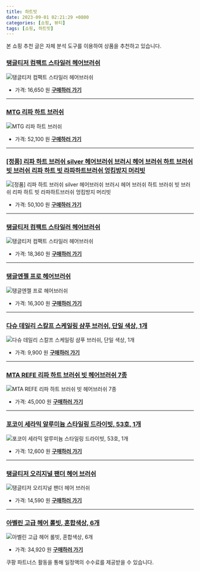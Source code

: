 ```yaml
---
title: 하트빗
date: 2023-09-01 02:21:29 +0800
categories: [쇼핑, 뷰티]
tags: [쇼핑, 하트빗]
---
```

본 쇼핑 추천 글은 자체 분석 도구를 이용하여 상품을 추천하고 있습니다.
### [탱글티저 컴팩트 스타일러 헤어브러쉬](https://link.coupang.com/re/AFFSDP?lptag=AF1030537&pageKey=106105943&itemId=436781584&vendorItemId=4079744472&traceid=V0-153-397d7f303ef7df80&requestid=20230907022129184243891432&token=31850C%7CMIXED)
![탱글티저 컴팩트 스타일러 헤어브러쉬](https://ads-partners.coupang.com/image1/W7Sh9WHrkdoJh3gtW-4oQ-uX1q_yh-5e8DTugyh_n6q5ESRF94ty8KdJJLCknq3QE-L5ibLqORUZ5N8rpo2jUS5-kj0Md-MOxc0KpQwQtJrXuXyI0A1VxIXtXcH3rqFeOzqLR4fiCr5Cev4DK81gddSZ3tR68DbQ6nymZghlOAtOreTAJyY1ePrDV6wClaWIXiN5I64MLaQwDStvHr0h9CZiidL4yFDb9HFUTJkPWCMtusUcXpSlx2l9gbyzaL3CAarXUVq8OeKWHtTYkn4hP_CA93xYYkND6JO6zZ3UQgs=)
- 가격: 16,650 원
[**구매하러 가기**](https://link.coupang.com/re/AFFSDP?lptag=AF1030537&pageKey=106105943&itemId=436781584&vendorItemId=4079744472&traceid=V0-153-397d7f303ef7df80&requestid=20230907022129184243891432&token=31850C%7CMIXED)
---
### [MTG 리파 하트 브러쉬](https://link.coupang.com/re/AFFSDP?lptag=AF1030537&pageKey=7376123294&itemId=19038341350&vendorItemId=87030893306&traceid=V0-153-f0435e74d49734aa&requestid=20230907022129184243891432&token=31850C%7CMIXED)
![MTG 리파 하트 브러쉬](https://ads-partners.coupang.com/image1/5Zk3IqchYWI8CRpH5ZBw3hsr7mqwnvZ3FFKxq8PReKlwGrrJ3oQNpK61Mj6clvnxUPRcFaeoJDqpc-USoTG6EUQMouDXN5xBjihQ9XaYfkhdRExBv22LXpWFannbk5S1UWC8x0WPjHqtuCkLQXMiq-kvgzP7vp4neT2m7qDxCpO2z6JTglGG5vqkqYEKAd8nQd4xODA4h0Do_M3nh9qzRlmf6nfaLBl0udd9BevQCzcb6FiplbSfnTp-OaP5NhK6g1jHxK5NukzWb1_NpRlYPhgZZv4GaCB-A-qwAerFxA==)
- 가격: 52,100 원
[**구매하러 가기**](https://link.coupang.com/re/AFFSDP?lptag=AF1030537&pageKey=7376123294&itemId=19038341350&vendorItemId=87030893306&traceid=V0-153-f0435e74d49734aa&requestid=20230907022129184243891432&token=31850C%7CMIXED)
---
### [[정품] 리파 하트 브러쉬 silver 헤어브러쉬 브러시 헤어 브러쉬 하트 브러쉬 빗 브러쉬 리파 하트 빗 라파하트브러쉬 엉킴방지 머리빗](https://link.coupang.com/re/AFFSDP?lptag=AF1030537&pageKey=7579278300&itemId=20004239527&vendorItemId=86945680419&traceid=V0-153-e7c0dcac0cd2c1b4&requestid=20230907022129184243891432&token=31850C%7CMIXED)
![[정품] 리파 하트 브러쉬 silver 헤어브러쉬 브러시 헤어 브러쉬 하트 브러쉬 빗 브러쉬 리파 하트 빗 라파하트브러쉬 엉킴방지 머리빗](https://ads-partners.coupang.com/image1/QGFK63rZsf3SjzAfQM0LtOcXATTzCKkEg-tUKItY7ta0KvVYLdrOVGe7-9pDQCSVRHtqy4YXhvUdQq6RAy9O8PU59-hZJk9-yYq6T7GE-erwphxS6pUFEO0gwXvAR9DvrZ6voPQudrJuPuyqqeAVQIhriXN9uz_8PGF_i4TEcDjSejWRXasvDEItYqDTOKf-MP0r9-ABLxmGozyxxFJNAFQIeBK4cG8UBVHKn5TTZSgyjLfgrXhwpGE8nvQ64FaI26fERtXuoGeDbx-Y_qR0ywG1ylZUP1Q-a8q5tpAPtA==)
- 가격: 50,100 원
[**구매하러 가기**](https://link.coupang.com/re/AFFSDP?lptag=AF1030537&pageKey=7579278300&itemId=20004239527&vendorItemId=86945680419&traceid=V0-153-e7c0dcac0cd2c1b4&requestid=20230907022129184243891432&token=31850C%7CMIXED)
---
### [탱글티저 컴팩트 스타일러 헤어브러쉬](https://link.coupang.com/re/AFFSDP?lptag=AF1030537&pageKey=106105943&itemId=320944559&vendorItemId=3786526739&traceid=V0-153-397d7f303ef7df80&requestid=20230907022129184243891432&token=31850C%7CMIXED)
![탱글티저 컴팩트 스타일러 헤어브러쉬](https://ads-partners.coupang.com/image1/xj03b1DAbA3Md8UzxijU0ntOXeeqMMPHL94y5wX5v7A9aW3bGBx0ylgbhYI26v80Dt146tvHKDSTCtVqX-E9xWVZZwaRe-hgZXaSpsleCTGqjrCOOPLFfvKhZZ7GusJNIneljF4_heZtbqTIoUQZShskIJeHh6-19vexuEpMEDDjGX_H1TMSVjoJ5MMk3GDR3PUd7EPdNJJ3n6Dwd7HhT-eO7hoX8z2wdjoK1xNl1bjwWjkelVOR_m326E1VQylviSul7Nq9GkwhFoazIpIiQW4bknzOi2hZtX1mwOA4qQ==)
- 가격: 18,360 원
[**구매하러 가기**](https://link.coupang.com/re/AFFSDP?lptag=AF1030537&pageKey=106105943&itemId=320944559&vendorItemId=3786526739&traceid=V0-153-397d7f303ef7df80&requestid=20230907022129184243891432&token=31850C%7CMIXED)
---
### [탱글엔젤 프로 헤어브러쉬](https://link.coupang.com/re/AFFSDP?lptag=AF1030537&pageKey=276671919&itemId=876342685&vendorItemId=5211563539&traceid=V0-153-558cd2b9575a0efe&requestid=20230907022129184243891432&token=31850C%7CMIXED)
![탱글엔젤 프로 헤어브러쉬](https://ads-partners.coupang.com/image1/cZutqG7f4oHR_YBicVlWzIogtoqdVuxTFr-mjlcJKeBAw2ir-TcvPozYv3Zl_6-FiER7ZilCcqQYgMFYq0_XktvwTJY6CE02DBlIE2UDX9bxmNQRpTrR3ERWk_r53-nWn_G13IWK7-JmY2HzAAIgPguxtq-aYdzRTjvek89BEHvDmnA89Y5L76l-dygN76N1dleSbLzviwcS4_r1c8KTHXkwpAh6yjU4ruwu_ZKLGQBQ2mqNso0UJw05FLFymhixqMqco1DF5ekwyar-Cw==)
- 가격: 16,300 원
[**구매하러 가기**](https://link.coupang.com/re/AFFSDP?lptag=AF1030537&pageKey=276671919&itemId=876342685&vendorItemId=5211563539&traceid=V0-153-558cd2b9575a0efe&requestid=20230907022129184243891432&token=31850C%7CMIXED)
---
### [다슈 데일리 스칼프 스케일링 샴푸 브러쉬, 단일 색상, 1개](https://link.coupang.com/re/AFFSDP?lptag=AF1030537&pageKey=7153349754&itemId=220686836&vendorItemId=3533957001&traceid=V0-153-1005e010fa7037bc&clickBeacon=mWb5SAtw%2BkC5hyzZt3vGyd5J1vpGaXtGvQVwdKqPoZOnT1sKq65VfBP8TbxP%2Bv7Y%2BW7DR1j%2FuGkn4%2BEVDnC2sSXuXzmXcJDeDpejHcMEYwDUr074iK9m%2FIrLr7QXlPTmeovsmU8MNNt%2F6WjYChZlu32kDHGuooB0tlpN4BhW0AukO8v0L0MJduUzjxkAh0oWatXUJ8%2BdlnMRX9cMnGR0yNsYcx6ci6E4tfrA82JndrtHo4%2FMbx%2FXuJqgUhVHlCjvXuAgmlqA2S7UFfEZatoRoBauamUoi8ifjqV4hQWZKKG0NVLhhNyWhSnw2gq0Z3%2Bl5ZQJ%2Bpoz5zkPRhwe%2BrSK1wChkXjPqaZqUuSwFFRK%2Bmdsb4kfnuMccHpaQnJAEaXh3OocSmV9R2tzIX1Mn%2BKpCxh%2FA2Em4R%2FODQiv6eVtcC27IBRXX0BU0Iijo9rvcJO22drT%2FnvaGDCewUfsRPV%2FZak9DObm7SJZgHOpLCTMkhVWrGYjHwwHtwsBbUIFdRm2RmGWJhBa3VUuzm%2FbB2nxoVv%2FYPXoq7BHsMuKnp5AcxDrxQHiLDKiN2tLk9GgVzCa4hLHpGGL3qfn98e%2BE%2Fb4JlDGpwyIq1zbkpV3ABLPxZYVqAZPY10TY4QUVR4Ct4bPXpZO0HLcfJCfUkvN9B1tkCJ9jhcvdBZm7kPuBljC0k79L4UsoAclEK9A2CSIMSkdY3MGwZY8NT3ZYLyj2s2gxS4yYZxXSNYJThgOaLHAb%2F6pVP8p%2BgfjNGqdk%2FqQES%2FDdx4VqjWkNlgb8VImrTrW%2F5P1vjPIfGRH9HrI46RU2CGXLL%2FIA8xYNSDUU2EBhnsGHC%2FHoqNtonNx9C4LDKhgTxdpy317Pv2o546YUpopwW4%3D&requestid=20230907022129184243891432&token=31850C%7CMIXED)
![다슈 데일리 스칼프 스케일링 샴푸 브러쉬, 단일 색상, 1개](https://ads-partners.coupang.com/image1/W_MEOMbx6umG9X_nWyIDV0cQKF8pPtsiJaPaIFcJNpjjQyMhEgmWe0vGCgBV_Qn_ytGPZzZOVtYWUYKjdhrxoETFRltw8sbUneSj3W8Ad1L6wh7rEQxxTgl1BFXN7ZuwIAblmWyvojLsGIPo2OYED6kBHbMahFcYKWuFPpsZ6t-xZMYpFJQNBs3wNFQG2M9PHrkjw8i_tV_cKYM1p1iBn_746Mz571NqytInlgRSpjapslogMxQs8tFf302ih_h-k1ebDmKqryLee3b8w3AA3QhwYFs=)
- 가격: 9,900 원
[**구매하러 가기**](https://link.coupang.com/re/AFFSDP?lptag=AF1030537&pageKey=7153349754&itemId=220686836&vendorItemId=3533957001&traceid=V0-153-1005e010fa7037bc&clickBeacon=mWb5SAtw%2BkC5hyzZt3vGyd5J1vpGaXtGvQVwdKqPoZOnT1sKq65VfBP8TbxP%2Bv7Y%2BW7DR1j%2FuGkn4%2BEVDnC2sSXuXzmXcJDeDpejHcMEYwDUr074iK9m%2FIrLr7QXlPTmeovsmU8MNNt%2F6WjYChZlu32kDHGuooB0tlpN4BhW0AukO8v0L0MJduUzjxkAh0oWatXUJ8%2BdlnMRX9cMnGR0yNsYcx6ci6E4tfrA82JndrtHo4%2FMbx%2FXuJqgUhVHlCjvXuAgmlqA2S7UFfEZatoRoBauamUoi8ifjqV4hQWZKKG0NVLhhNyWhSnw2gq0Z3%2Bl5ZQJ%2Bpoz5zkPRhwe%2BrSK1wChkXjPqaZqUuSwFFRK%2Bmdsb4kfnuMccHpaQnJAEaXh3OocSmV9R2tzIX1Mn%2BKpCxh%2FA2Em4R%2FODQiv6eVtcC27IBRXX0BU0Iijo9rvcJO22drT%2FnvaGDCewUfsRPV%2FZak9DObm7SJZgHOpLCTMkhVWrGYjHwwHtwsBbUIFdRm2RmGWJhBa3VUuzm%2FbB2nxoVv%2FYPXoq7BHsMuKnp5AcxDrxQHiLDKiN2tLk9GgVzCa4hLHpGGL3qfn98e%2BE%2Fb4JlDGpwyIq1zbkpV3ABLPxZYVqAZPY10TY4QUVR4Ct4bPXpZO0HLcfJCfUkvN9B1tkCJ9jhcvdBZm7kPuBljC0k79L4UsoAclEK9A2CSIMSkdY3MGwZY8NT3ZYLyj2s2gxS4yYZxXSNYJThgOaLHAb%2F6pVP8p%2BgfjNGqdk%2FqQES%2FDdx4VqjWkNlgb8VImrTrW%2F5P1vjPIfGRH9HrI46RU2CGXLL%2FIA8xYNSDUU2EBhnsGHC%2FHoqNtonNx9C4LDKhgTxdpy317Pv2o546YUpopwW4%3D&requestid=20230907022129184243891432&token=31850C%7CMIXED)
---
### [MTA REFE 리파 하트 브러쉬 빗 헤어브러쉬 7종](https://link.coupang.com/re/AFFSDP?lptag=AF1030537&pageKey=7465841555&itemId=19470166628&vendorItemId=86580429081&traceid=V0-153-0dfaeb37c1a27a57&requestid=20230907022129184243891432&token=31850C%7CMIXED)
![MTA REFE 리파 하트 브러쉬 빗 헤어브러쉬 7종](https://ads-partners.coupang.com/image1/AIChicZzDW3I-Z7zAP6EmIj-uArzFX7MTuj55WmaaoNvR6nBg7uElVJ05VlF_oKFZ61G2z77geXz9AAFC5IASNPeOmeLhV9G6yHR78JMAJqjzrM9ssFW_43WfrnlDyWQouUHdb9U945ORz-n195FfqiwBrSmb90FFVu9NmlQFcEaAU26KdvovPtqlDLfsgUEUmFnPv97Gr-gdsxS61ZkYeMEomK_Ci2Yf5mn4dQOjRDCPhQsPC4kDPVFMRxQcfx8wEwdSR5QYMZfbq9F5XlYNizY_jb9CHrceynSuK5ywg==)
- 가격: 45,000 원
[**구매하러 가기**](https://link.coupang.com/re/AFFSDP?lptag=AF1030537&pageKey=7465841555&itemId=19470166628&vendorItemId=86580429081&traceid=V0-153-0dfaeb37c1a27a57&requestid=20230907022129184243891432&token=31850C%7CMIXED)
---
### [포코이 세라믹 알루미늄 스타일링 드라이빗, 53호, 1개](https://link.coupang.com/re/AFFSDP?lptag=AF1030537&pageKey=7375707153&itemId=19036351446&vendorItemId=86160268592&traceid=V0-153-50d50c091adf921e&clickBeacon=mWb5SAtw%2BkC5hyzZt3vGyd5J1vpGaXtGvQVwdKqPoZOnT1sKq65VfBP8TbxP%2Bv7Y%2BW7DR1j%2FuGkn4%2BEVDnC2sX9R2pV7NRfLVdfS6uvj%2FarUr074iK9m%2FIrLr7QXlPTmcuHyDnpGEqKFZivuHX2nz8TKhuK%2BO3Cl2ZGI72fohy6kO8v0L0MJduUzjxkAh0oWatXUJ8%2BdlnMRX9cMnGR0yNsYcx6ci6E4tfrA82JndrtHo4%2FMbx%2FXuJqgUhVHlCjvXuAgmlqA2S7UFfEZatoRoM6BXXd5PgYTSWFOr9%2Bq2xC0UJ80aKmUrcAVo1Q%2BZis%2B5ZQJ%2Bpoz5zkPRhwe%2BrSK15BGPGdJNzkNwg0ZTqII8GaFGXW6P4BqQLXFzDzW8q%2FV3OocSmV9R2tzIX1Mn%2BKpCxh%2FA2Em4R%2FODQiv6eVtcC2HrskiQvt8D5PZiCOCRSi7cRtBE5KZDSlCdwdu186xbKk9DObm7SJZgHOpLCTMkhVWrGYjHwwHtwsBbUIFdRm2RmGWJhBa3VUuzm%2FbB2nxoVv%2FYPXoq7BHsMuKnp5AcxDrxQHiLDKiN2tLk9GgVzCa4hLHpGGL3qfn98e%2BE%2Fb4JlDGpwyIq1zbkpV3ABLPxZYVqAZPY10TY4QUVR4Ct4bPXpZO0HLcfJCfUkvN9B1tkCJ9jhcvdBZm7kPuBljC0k79L4UsoAclEK9A2CSIMSkdY3MGwZY8NT3ZYLyj2s2gxS4yYZxXSNYJThgOaLHAb%2F6pVP8p%2BgfjNGqdk%2FqQES%2FDdx4VqjWkNlgb8VImrTrW%2F5P1vjPIfGRH9HrI46RU2CGXLL%2FIA8xYNSDUU2EBhnsGHC%2FHoqNtonNx9C4LDKhgTxdpy317Pv2o546YUpopwW4%3D&requestid=20230907022129184243891432&token=31850C%7CMIXED)
![포코이 세라믹 알루미늄 스타일링 드라이빗, 53호, 1개](https://ads-partners.coupang.com/image1/8q2cK_FHypizt2az8ssWS8luGA6QkhSaTKu_QR-5-kpzae5v6TtB6WXL_IWxUwy2-k7XKd_P2A9l8PbIONYLp2u9sxAIVsiOnj7qOMKr47_1GS3UiPAR-THkrSGRRyURYNz78kN-zo44su_xv-qSfbH5yp4JaK1Qef5C8JnVbmjMVyZsDUZbl6blecCwaR2Y5Fld0Pv8-TPG99vTFkZmx8IwRxnQ3Y43OoTrMRL4-FZDkPDIdl_Lbczjbps7hNjPrYpXov2QB1AAm7w1ImxXan6Byq_K)
- 가격: 12,600 원
[**구매하러 가기**](https://link.coupang.com/re/AFFSDP?lptag=AF1030537&pageKey=7375707153&itemId=19036351446&vendorItemId=86160268592&traceid=V0-153-50d50c091adf921e&clickBeacon=mWb5SAtw%2BkC5hyzZt3vGyd5J1vpGaXtGvQVwdKqPoZOnT1sKq65VfBP8TbxP%2Bv7Y%2BW7DR1j%2FuGkn4%2BEVDnC2sX9R2pV7NRfLVdfS6uvj%2FarUr074iK9m%2FIrLr7QXlPTmcuHyDnpGEqKFZivuHX2nz8TKhuK%2BO3Cl2ZGI72fohy6kO8v0L0MJduUzjxkAh0oWatXUJ8%2BdlnMRX9cMnGR0yNsYcx6ci6E4tfrA82JndrtHo4%2FMbx%2FXuJqgUhVHlCjvXuAgmlqA2S7UFfEZatoRoM6BXXd5PgYTSWFOr9%2Bq2xC0UJ80aKmUrcAVo1Q%2BZis%2B5ZQJ%2Bpoz5zkPRhwe%2BrSK15BGPGdJNzkNwg0ZTqII8GaFGXW6P4BqQLXFzDzW8q%2FV3OocSmV9R2tzIX1Mn%2BKpCxh%2FA2Em4R%2FODQiv6eVtcC2HrskiQvt8D5PZiCOCRSi7cRtBE5KZDSlCdwdu186xbKk9DObm7SJZgHOpLCTMkhVWrGYjHwwHtwsBbUIFdRm2RmGWJhBa3VUuzm%2FbB2nxoVv%2FYPXoq7BHsMuKnp5AcxDrxQHiLDKiN2tLk9GgVzCa4hLHpGGL3qfn98e%2BE%2Fb4JlDGpwyIq1zbkpV3ABLPxZYVqAZPY10TY4QUVR4Ct4bPXpZO0HLcfJCfUkvN9B1tkCJ9jhcvdBZm7kPuBljC0k79L4UsoAclEK9A2CSIMSkdY3MGwZY8NT3ZYLyj2s2gxS4yYZxXSNYJThgOaLHAb%2F6pVP8p%2BgfjNGqdk%2FqQES%2FDdx4VqjWkNlgb8VImrTrW%2F5P1vjPIfGRH9HrI46RU2CGXLL%2FIA8xYNSDUU2EBhnsGHC%2FHoqNtonNx9C4LDKhgTxdpy317Pv2o546YUpopwW4%3D&requestid=20230907022129184243891432&token=31850C%7CMIXED)
---
### [탱글티저 오리지널 팬더 헤어 브러쉬](https://link.coupang.com/re/AFFSDP?lptag=AF1030537&pageKey=4891802827&itemId=6376103244&vendorItemId=73671238604&traceid=V0-153-343af111e561ea2c&requestid=20230907022129184243891432&token=31850C%7CMIXED)
![탱글티저 오리지널 팬더 헤어 브러쉬](https://ads-partners.coupang.com/image1/cxOEhJSzOwPEKF94c9beWE1rOIiReDU__pSL7el1k5TJPjmk-VxtSjo6P0mrcxDqyLUbZVJ5mIpxzsfhJYuro-ee7kGiMaxvnH9hG67Kvfq8qIvTqITxfSTu5kWQ5vTqnWhlCSx0d4hRJY6yiZJkQLGz4Ks_t3T1cqNx3--raR_Ce9OlFlzuo4ZPfsawfSej_upNdRsACsQ2b4gThZLj2KVX2mtdEFTHJCMKwPHpzzy5RyxiFECTSb32gWT9Ke_Xt2w1CIUzklcNCe2eLbFLCw==)
- 가격: 14,590 원
[**구매하러 가기**](https://link.coupang.com/re/AFFSDP?lptag=AF1030537&pageKey=4891802827&itemId=6376103244&vendorItemId=73671238604&traceid=V0-153-343af111e561ea2c&requestid=20230907022129184243891432&token=31850C%7CMIXED)
---
### [아벨린 고급 헤어 롤빗, 혼합색상, 6개](https://link.coupang.com/re/AFFSDP?lptag=AF1030537&pageKey=7439476004&itemId=19665903038&vendorItemId=86771572148&traceid=V0-153-e424c4556a959ade&clickBeacon=mWb5SAtw%2BkC5hyzZt3vGyd5J1vpGaXtGvQVwdKqPoZOnT1sKq65VfBP8TbxP%2Bv7Y%2BW7DR1j%2FuGkn4%2BEVDnC2sfjKBUXtm5gke96qKZXC4YjUr074iK9m%2FIrLr7QXlPTm4oQRp%2FJ4ut9d%2F1fwvBa5HhG9LDWTME2oxwTKuqCGyFKkO8v0L0MJduUzjxkAh0oWatXUJ8%2BdlnMRX9cMnGR0yNsYcx6ci6E4tfrA82JndrtHo4%2FMbx%2FXuJqgUhVHlCjva%2BFctilkaOKZ2ZEmZsBwUyGcPFyhSh3wiKkgdQzflbTNw7KwfMUAMWWAJaiWp5LcSz9ldyE3FmcqMSrbY3o4PFgX%2FLH%2BnyM60K69MIGVrQGIlqVA0t7WERonB3Xg%2Buh01OmaT1dzC3oweyvDe1EzxrS1L522%2BRkLnMlWBiZYacwDPT%2BmQODQzm%2FgYemLatj4tk%2FeTl3LW3QNOzsFadVk6n42aVhPdNsO87Vn9iNfZL%2FKN%2BQvCCPz6uOmR6MQQ%2Fk3rDVW9X3SnJThNW%2FHSToTNPzMzi0x7FhvagkTt5ULFpMbqF9lZpBncLX9eqsKFonNLzuemmylHI0WduyR0pztyzFJhwdPzKCTyiz7i8zqSAwN86DYYxy0jzFojwuxCi7ll%2FvphNAqIltTFwCOUjLSu6GBocbkfK%2BgXrbjkEn4c7KJM8pKFr7YEz1GZid3payKPRQvUzwOCcI8I373Abzul8p%2BWGayktQuWLb7%2BMeRzoy7EKrQyg9KVrpuQGn3EJNpLN8F%2FLZSuHiNMODQ6fn4EPlvxMLtBUj7evP2S0OnNQFbazEwXlUWLBEH7UWWqsrhgJnsH22IjX6eLdQMz3x%2BZ30vO07MdP8IWRLQ5L%2Fb7%2Fg%3D&requestid=20230907022129184243891432&token=31850C%7CMIXED)
![아벨린 고급 헤어 롤빗, 혼합색상, 6개](https://ads-partners.coupang.com/image1/qORQ_8PcYwoEtH9SqNLUcN2znP0qacZbA9HQKk_C6e575093-YZCqwNp35d4Ns0G3KT_9bVOII_RvgMuxAMOHkV5CfZyQ9BCDwAQbThAH02aF43g9SYCfpHdu4JyJDRiOhoCGZZGIi3QAd7xZblBhBaDXqMUMtl9BtQgoarHAH-3nQ5bnZPGzUbqwCbbmM-Atis7c76s6WKVSjE3fIeED0o7yygFC1ZH65A_qPer446t2MSJV2Z3J1V5daLpvIny3-83xjbmaCDuPvwxpUtrLR5ooNkdso4J)
- 가격: 34,920 원
[**구매하러 가기**](https://link.coupang.com/re/AFFSDP?lptag=AF1030537&pageKey=7439476004&itemId=19665903038&vendorItemId=86771572148&traceid=V0-153-e424c4556a959ade&clickBeacon=mWb5SAtw%2BkC5hyzZt3vGyd5J1vpGaXtGvQVwdKqPoZOnT1sKq65VfBP8TbxP%2Bv7Y%2BW7DR1j%2FuGkn4%2BEVDnC2sfjKBUXtm5gke96qKZXC4YjUr074iK9m%2FIrLr7QXlPTm4oQRp%2FJ4ut9d%2F1fwvBa5HhG9LDWTME2oxwTKuqCGyFKkO8v0L0MJduUzjxkAh0oWatXUJ8%2BdlnMRX9cMnGR0yNsYcx6ci6E4tfrA82JndrtHo4%2FMbx%2FXuJqgUhVHlCjva%2BFctilkaOKZ2ZEmZsBwUyGcPFyhSh3wiKkgdQzflbTNw7KwfMUAMWWAJaiWp5LcSz9ldyE3FmcqMSrbY3o4PFgX%2FLH%2BnyM60K69MIGVrQGIlqVA0t7WERonB3Xg%2Buh01OmaT1dzC3oweyvDe1EzxrS1L522%2BRkLnMlWBiZYacwDPT%2BmQODQzm%2FgYemLatj4tk%2FeTl3LW3QNOzsFadVk6n42aVhPdNsO87Vn9iNfZL%2FKN%2BQvCCPz6uOmR6MQQ%2Fk3rDVW9X3SnJThNW%2FHSToTNPzMzi0x7FhvagkTt5ULFpMbqF9lZpBncLX9eqsKFonNLzuemmylHI0WduyR0pztyzFJhwdPzKCTyiz7i8zqSAwN86DYYxy0jzFojwuxCi7ll%2FvphNAqIltTFwCOUjLSu6GBocbkfK%2BgXrbjkEn4c7KJM8pKFr7YEz1GZid3payKPRQvUzwOCcI8I373Abzul8p%2BWGayktQuWLb7%2BMeRzoy7EKrQyg9KVrpuQGn3EJNpLN8F%2FLZSuHiNMODQ6fn4EPlvxMLtBUj7evP2S0OnNQFbazEwXlUWLBEH7UWWqsrhgJnsH22IjX6eLdQMz3x%2BZ30vO07MdP8IWRLQ5L%2Fb7%2Fg%3D&requestid=20230907022129184243891432&token=31850C%7CMIXED)


쿠팡 파트너스 활동을 통해 일정액의 수수료를 제공받을 수 있습니다.
